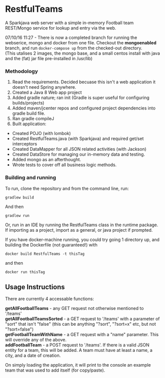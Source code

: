 # RestfulTeams

A Sparkjava web server with a simple in-memory Football team REST/Mongo service for lookup and entry via the web.

07/10/16 11:27 - There is now a completed branch for running the webserice, mongo and docker from one file. 
Checkout the **mongoenabled** branch, and run
`docker-compose up` 
from the checked-out directory.  
(This utalises 2 images, the mongo base, and a small centos install with java and the (fat) jar file pre-installed in /usr/lib) 

### Methodology
1. Read the requirements. Decided becuase this isn't a web application it doesn't need Spring anywhere.
1. Created a Java 8 Web app project
1. Added gradle nature; ran init (Gradle is super useful for configuring builds/projects)
1. Added maven/jcenter repos and configured project dependencies into gradle build file.
1. Ran gradle compileJ
1. Built application:
  - Created POJO (with lombok)
  - Created RestfulTeams.java (with Sparkjava) and required get/set interceptors
  - Created DataMapper for all JSON related activities (with Jackson)
  - Created DataStore for managing our in-memory data and testing.
  - Added mongo as an afterthought.
  - Wrote tests to cover off all business logic methods.

### Building and running
To run, clone the repository and from the command line, run:

`gradlew build`

And then

`gradlew run`

Or, run in an IDE by running the RestfulTeams class in the runtime package. If importing as a project, import as a general, or java project if prompted.

If you have docker-machine running, you could try going 1 directory up, and building the Dockerfile (not guaranteed!) with

`docker build RestfulTeams -t thisTag`

and then

`docker run thisTag`

## Usage Instructions

There are currently 4 accessable functions:

**getAllFootballTeams** - any GET request not otherwise mentioned to '/teams'  
**getAllFootballTeamsSorted** - a GET request to '/teams' with a parameter of "sort" that isn't "false" (this can be anything "?sort", "?sort=x" etc, but not "?sort=false")  
**getFootballTeamWithName** - a GET request with a "name" parameter. This will override any of the above.  
**addFootballTeam** - a POST request to '/teams'. If there is a valid JSON entity for a team, this will be added. A team must have at least a name, a city, and a date of creation.  

On simply loading the application, it will print to the console an example team that was used to add itself (for copy/paste).

